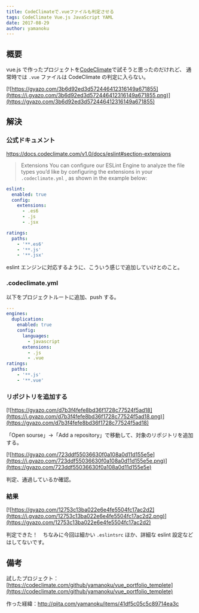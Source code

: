 ```yaml
---
title: CodeClimateで.vueファイルも判定させる
tags: CodeClimate Vue.js JavaScript YAML
date: 2017-08-29
author: yamanoku
---
```


## 概要

vue.js で作ったプロジェクトを[CodeClimate](https://codeclimate.com/)で試そうと思ったのだけれど、
通常時では `.vue` ファイルは CodeClimate の判定に入らない。

[![https://gyazo.com/3b6d92ed3d572446412316149a671855](https://i.gyazo.com/3b6d92ed3d572446412316149a671855.png)](https://gyazo.com/3b6d92ed3d572446412316149a671855)

## 解決

### 公式ドキュメント

https://docs.codeclimate.com/v1.0/docs/eslint#section-extensions

> Extensions
> You can configure our ESLint Engine to analyze the file types you’d like by configuring the extensions in your `.codeclimate.yml` , as shown in the example below:

```yaml
eslint:
  enabled: true
  config:
    extensions:
      - .es6
      - .js
      - .jsx

ratings:
  paths:
    - '**.es6'
    - '**.js'
    - '**.jsx'
```

eslint エンジンに対応するように、こういう感じで追加していけとのこと。

### .codeclimate.yml

以下をプロジェクトルートに追加、push する。

```yaml
---
engines:
  duplication:
    enabled: true
    config:
      languages:
        - javascript
      extensions:
        - .js
        - .vue
ratings:
  paths:
    - '**.js'
    - '**.vue'
```

### リポジトリを追加する

[![https://gyazo.com/d7b3f4fefe8bd36f1728c77524f5ad18](https://i.gyazo.com/d7b3f4fefe8bd36f1728c77524f5ad18.png)](https://gyazo.com/d7b3f4fefe8bd36f1728c77524f5ad18)

「Open sourse」→「Add a repository」で移動して、対象のリポジトリを追加する。

[![https://gyazo.com/723ddf55036630f0a108a0d11d155e5e](https://i.gyazo.com/723ddf55036630f0a108a0d11d155e5e.png)](https://gyazo.com/723ddf55036630f0a108a0d11d155e5e)

判定、通過しているか確認。

### 結果

[![https://gyazo.com/12753c13ba022e6e4fe5504fc17ac2d2](https://i.gyazo.com/12753c13ba022e6e4fe5504fc17ac2d2.png)](https://gyazo.com/12753c13ba022e6e4fe5504fc17ac2d2)

判定できた！　ちなみに今回は細かい `.eslintsrc` ほか、詳細な eslint 設定などはしてないです。

## 備考

試したプロジェクト：[https://codeclimate.com/github/yamanoku/vue_portfolio_templete](https://codeclimate.com/github/yamanoku/vue_portfolio_templete)

作った経緯：http://qiita.com/yamanoku/items/41df5c05c5c89714ea3c
